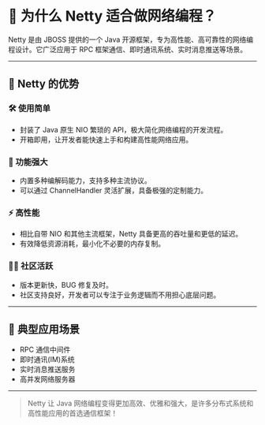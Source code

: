 # 🚀 为什么 Netty 适合做网络编程？

Netty 是由 JBOSS 提供的一个 Java 开源框架，专为高性能、高可靠性的网络编程设计。它广泛应用于 RPC 框架通信、即时通讯系统、实时消息推送等场景。

---

## 🎯 Netty 的优势

### 🛠️ 使用简单
- 封装了 Java 原生 NIO 繁琐的 API，极大简化网络编程的开发流程。
- 开箱即用，让开发者能快速上手和构建高性能网络应用。

### 💪 功能强大
- 内置多种编解码能力，支持多种主流协议。
- 可以通过 ChannelHandler 灵活扩展，具备极强的定制能力。

### ⚡ 高性能
- 相比自带 NIO 和其他主流框架，Netty 具备更高的吞吐量和更低的延迟。
- 有效降低资源消耗，最小化不必要的内存复制。

### 👨‍💻 社区活跃
- 版本更新快，BUG 修复及时。
- 社区支持良好，开发者可以专注于业务逻辑而不用担心底层问题。

---

## 📝 典型应用场景

- RPC 通信中间件
- 即时通讯(IM)系统
- 实时消息推送服务
- 高并发网络服务器

---

> Netty 让 Java 网络编程变得更加高效、优雅和强大，是许多分布式系统和高性能应用的首选通信框架！